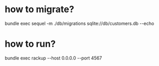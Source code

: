 # how to migrate?
bundle exec sequel -m ./db/migrations sqlite://db/customers.db --echo

# how to run?
bundle exec rackup --host 0.0.0.0 --port 4567